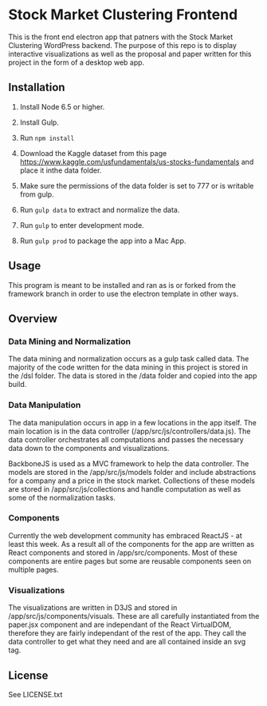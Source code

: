 # Stock Market Clustering Frontend

This is the front end electron app that patners with the Stock Market Clustering WordPress backend. The purpose of this repo is to display interactive visualizations as well as the proposal and paper written for this project in the form of a desktop web app. 

## Installation

1. Install Node 6.5 or higher.

2. Install Gulp.

3. Run `npm install`

4. Download the Kaggle dataset from this page https://www.kaggle.com/usfundamentals/us-stocks-fundamentals and place it inthe data folder.

5. Make sure the permissions of the data folder is set to 777 or is writable from gulp.

6. Run `gulp data` to extract and normalize the data.

7. Run `gulp` to enter development mode.

8. Run `gulp prod` to package the app into a Mac App.

## Usage

This program is meant to be installed and ran as is or forked from the framework branch in order to use the electron template in other ways.

## Overview

### Data Mining and Normalization

The data mining and normalization occurs as a gulp task called data. The majority of the code written for the data mining in this project is stored in the /dsl folder. The data is stored in the /data folder and copied into the app build.

### Data Manipulation

The data manipulation occurs in app in a few locations in the app itself. The main location is in the data controller (/app/src/js/controllers/data.js). The data controller orchestrates all computations and passes the necessary data down to the components and visualizations.

BackboneJS is used as a MVC framework to help the data controller. The models are stored in the /app/src/js/models folder and include abstractions for a company and a price in the stock market. Collections of these models are stored in /app/src/js/collections and handle computation as well as some of the normalization tasks.

### Components

Currently the web development community has embraced ReactJS - at least this week. As a result all of the components for the app are written as React components and stored in /app/src/components. Most of these components are entire pages but some are reusable components seen on multiple pages.

### Visualizations

The visualizations are written in D3JS and stored in /app/src/js/components/visuals. These are all carefully instantiated from the paper.jsx component and are independant of the React VirtualDOM, therefore they are fairly independant of the rest of the app. They call the data controller to get what they need and are all contained inside an svg tag.

## License

See LICENSE.txt